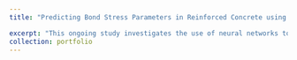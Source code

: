 ```yaml
---
title: "Predicting Bond Stress Parameters in Reinforced Concrete using Long Short-Term Memory Neural Networks: A Data-Driven Approach"

excerpt: "This ongoing study investigates the use of neural networks to predict post-peak bond-slip relationships in reinforced concrete. Motivated by anomalies in Finite Element Analysis (FEA) during pullout tests, particularly in predicting maximum bond stress and capturing non-linearity, this research aims to improve accuracy. Leveraging Long Short-Term Memory (LSTM) networks, preliminary findings and challenges are discussed, with comparisons to FEA results to validate neural network efficacy."
collection: portfolio
---
```


